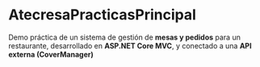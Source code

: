 # AtecresaPracticasPrincipal
Demo práctica de un sistema de gestión de **mesas y pedidos** para un restaurante, desarrollado en **ASP.NET Core MVC**, y conectado a una **API externa (CoverManager)**